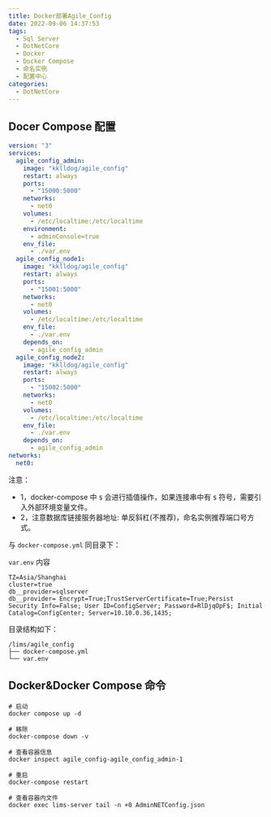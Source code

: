 ```yaml
---
title: Docker部署Agile_Config
date: 2022-09-06 14:37:53
tags:
  - Sql Server
  - DotNetCore
  - Docker
  - Docker Compose
  - 命名实例
  - 配置中心
categories:
  - DotNetCore
---
```


## Docer Compose 配置

```yml
version: "3"
services:
  agile_config_admin:
    image: "kklldog/agile_config"
    restart: always
    ports:
      - "15000:5000"
    networks:
      - net0
    volumes:
      - /etc/localtime:/etc/localtime
    environment:
      - adminConsole=true
    env_file:
      - ./var.env
  agile_config_node1:
    image: "kklldog/agile_config"
    restart: always
    ports:
      - "15001:5000"
    networks:
      - net0
    volumes:
      - /etc/localtime:/etc/localtime
    env_file:
      - ./var.env
    depends_on:
      - agile_config_admin
  agile_config_node2:
    image: "kklldog/agile_config"
    restart: always
    ports:
      - "15002:5000"
    networks:
      - net0
    volumes:
      - /etc/localtime:/etc/localtime
    env_file:
      - ./var.env
    depends_on:
      - agile_config_admin
networks:
  net0:
```

<!--more-->

注意：

- 1，docker-compose 中 `$` 会进行插值操作，如果连接串中有 `$` 符号，需要引入外部环境变量文件。
- 2，注意数据库链接服务器地址: 单反斜杠(不推荐)，命名实例推荐端口号方式。

与 `docker-compose.yml` 同目录下：

`var.env` 内容

```env_file
TZ=Asia/Shanghai
cluster=true
db__provider=sqlserver
db__provider= Encrypt=True;TrustServerCertificate=True;Persist Security Info=False; User ID=ConfigServer; Password=RlDjqOpF$; Initial Catalog=ConfigCenter; Server=10.10.0.36,1435;
```

目录结构如下：

```shell
/lims/agile_config
├── docker-compose.yml
└── var.env
```

## Docker&Docker Compose 命令

```shell
# 启动
docker compose up -d

# 移除
docker-compose down -v

# 查看容器信息
docker inspect agile_config-agile_config_admin-1

# 重启
docker-compose restart

# 查看容器内文件
docker exec lims-server tail -n +0 AdminNETConfig.json
```

